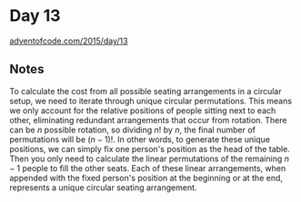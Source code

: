 # Day 13

[adventofcode.com/2015/day/13](https://adventofcode.com/2015/day/13)

## Notes

To calculate the cost from all possible seating arrangements in a circular setup, we need to iterate through unique circular permutations.
This means we only account for the relative positions of people sitting next to each other, eliminating redundant arrangements that occur from rotation.
There can be $n$ possible rotation, so dividing $n!$ by $n$, the final number of permutations will be $(n-1)!$.
In other words, to generate these unique positions, we can simply fix one person's position as the head of the table. 
Then you only need to calculate the linear permutations of the remaining $n-1$ people to fill the other seats.
Each of these linear arrangements, when appended with the fixed person's position at the beginning or at the end, represents a unique circular seating arrangement.